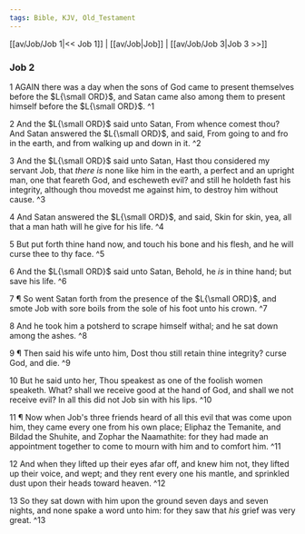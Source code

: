 ```yaml
---
tags: Bible, KJV, Old_Testament
---
```


[[av/Job/Job 1|<< Job 1]] | [[av/Job|Job]] | [[av/Job/Job 3|Job 3 >>]]

### Job 2

1 AGAIN there was a day when the sons of God came to present themselves before the $L{\small ORD}$, and Satan came also among them to present himself before the $L{\small ORD}$. ^1

2 And the $L{\small ORD}$ said unto Satan, From whence comest thou? And Satan answered the $L{\small ORD}$, and said, From going to and fro in the earth, and from walking up and down in it. ^2

3 And the $L{\small ORD}$ said unto Satan, Hast thou considered my servant Job, that _there_ _is_ none like him in the earth, a perfect and an upright man, one that feareth God, and escheweth evil? and still he holdeth fast his integrity, although thou movedst me against him, to destroy him without cause. ^3

4 And Satan answered the $L{\small ORD}$, and said, Skin for skin, yea, all that a man hath will he give for his life. ^4

5 But put forth thine hand now, and touch his bone and his flesh, and he will curse thee to thy face. ^5

6 And the $L{\small ORD}$ said unto Satan, Behold, he _is_ in thine hand; but save his life. ^6

7 ¶ So went Satan forth from the presence of the $L{\small ORD}$, and smote Job with sore boils from the sole of his foot unto his crown. ^7

8 And he took him a potsherd to scrape himself withal; and he sat down among the ashes. ^8

9 ¶ Then said his wife unto him, Dost thou still retain thine integrity? curse God, and die. ^9

10 But he said unto her, Thou speakest as one of the foolish women speaketh. What? shall we receive good at the hand of God, and shall we not receive evil? In all this did not Job sin with his lips. ^10

11 ¶ Now when Job's three friends heard of all this evil that was come upon him, they came every one from his own place; Eliphaz the Temanite, and Bildad the Shuhite, and Zophar the Naamathite: for they had made an appointment together to come to mourn with him and to comfort him. ^11

12 And when they lifted up their eyes afar off, and knew him not, they lifted up their voice, and wept; and they rent every one his mantle, and sprinkled dust upon their heads toward heaven. ^12

13 So they sat down with him upon the ground seven days and seven nights, and none spake a word unto him: for they saw that _his_ grief was very great. ^13
